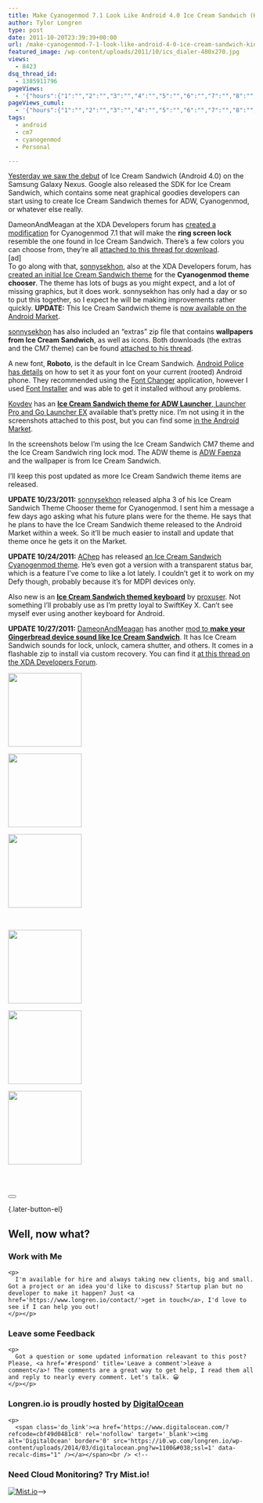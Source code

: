 ```yaml
---
title: Make Cyanogenmod 7.1 Look Like Android 4.0 Ice Cream Sandwich (Kinda)
author: Tyler Longren
type: post
date: 2011-10-20T23:39:39+00:00
url: /make-cyanogenmod-7-1-look-like-android-4-0-ice-cream-sandwich-kinda/
featured_image: /wp-content/uploads/2011/10/ics_dialer-480x270.jpg
views:
  - 8423
dsq_thread_id:
  - 1385911796
pageViews:
  - '{"hours":{"1":"","2":"","3":"","4":"","5":"","6":"","7":"","8":"","9":"","10":"","11":"","12":"","13":"","14":"","15":"","16":"","17":"","18":"","19":"","20":"","21":"","22":"","23":"","24":"","25":"","26":"","27":"","28":"","29":"","30":"","31":"","32":"","33":"","34":"","35":"","36":"","37":"","38":"","39":"","40":"","41":"","42":"","43":"","44":"","45":"","46":"","47":""},"days":{"2":"","3":"","4":"","5":"","6":"","7":"","8":"","9":"","10":"","11":"","12":"","13":"","14":""},"weeks":{"3":"","4":"","5":"","6":"","7":"","8":"","9":"","10":"","11":"","12":""},"months":{"4":"","5":"","6":"","7":"","8":"","9":"","10":"","11":"","12":"","13":"","14":"","15":"","16":"","17":"","18":"","19":"","20":"","21":"","22":"","23":"","24":""}}'
pageViews_cumul:
  - '{"hours":{"1":"","2":"","3":"","4":"","5":"","6":"","7":"","8":"","9":"","10":"","11":"","12":"","13":"","14":"","15":"","16":"","17":"","18":"","19":"","20":"","21":"","22":"","23":"","24":"","25":"","26":"","27":"","28":"","29":"","30":"","31":"","32":"","33":"","34":"","35":"","36":"","37":"","38":"","39":"","40":"","41":"","42":"","43":"","44":"","45":"","46":"","47":""},"days":{"2":"","3":"","4":"","5":"","6":"","7":"","8":"","9":"","10":"","11":"","12":"","13":"","14":""},"weeks":{"3":"","4":"","5":"","6":"","7":"","8":"","9":"","10":"","11":"","12":""},"months":{"4":"","5":"","6":"","7":"","8":"","9":"","10":"","11":"","12":"","13":"","14":"","15":"","16":"","17":"","18":"","19":"","20":"","21":"","22":"","23":"","24":""}}'
tags:
  - android
  - cm7
  - cyanogenmod
  - Personal

---
```

[Yesterday we saw the debut][1] of Ice Cream Sandwich (Android 4.0) on the Samsung Galaxy Nexus. Google also released the SDK for Ice Cream Sandwich, which contains some neat graphical goodies developers can start using to create Ice Cream Sandwich themes for ADW, Cyanogenmod, or whatever else really.

DameonAndMeagan at the XDA Developers forum has [created a modification][2] for Cyanogenmod 7.1 that will make the **ring screen lock** resemble the one found in Ice Cream Sandwich. There&#8217;s a few colors you can choose from, they&#8217;re all [attached to this thread for download][2].  
[ad]  
To go along with that, [sonnysekhon][3], also at the XDA Developers forum, has [created an initial Ice Cream Sandwich theme][4] for the **Cyanogenmod theme chooser**. The theme has lots of bugs as you might expect, and a lot of missing graphics, but it does work. sonnysekhon has only had a day or so to put this together, so I expect he will be making improvements rather quickly. **UPDATE:** This Ice Cream Sandwich theme is [now available on the Android Market][5].

[sonnysekhon][3] has also included an &#8220;extras&#8221; zip file that contains **wallpapers from Ice Cream Sandwich**, as well as icons. Both downloads (the extras and the CM7 theme) can be found [attached to his thread][4].

A new font, **Roboto**, is the default in Ice Cream Sandwich. [Android Police has details][6] on how to set it as your font on your current (rooted) Android phone. They recommended using the [Font Changer][7] application, however I used [Font Installer][8] and was able to get it installed without any problems.

[Kovdev][9] has an [**Ice Cream Sandwich theme for ADW Launcher**, Launcher Pro and Go Launcher EX][10] available that&#8217;s pretty nice. I&#8217;m not using it in the screenshots attached to this post, but you can find some [in the Android Market][10].

In the screenshots below I&#8217;m using the Ice Cream Sandwich CM7 theme and the Ice Cream Sandwich ring lock mod. The ADW theme is [ADW Faenza][11] and the wallpaper is from Ice Cream Sandwich.

I&#8217;ll keep this post updated as more Ice Cream Sandwich theme items are released.

**UPDATE 10/23/2011:** [sonnysekhon][3] released alpha 3 of his Ice Cream Sandwich Theme Chooser theme for Cyanogenmod. I sent him a message a few days ago asking what his future plans were for the theme. He says that he plans to have the Ice Cream Sandwich theme released to the Android Market within a week. So it&#8217;ll be much easier to install and update that theme once he gets it on the Market.

**UPDATE 10/24/2011:** [AChep][12] has released [an Ice Cream Sandwich Cyanogenmod theme][13]. He&#8217;s even got a version with a transparent status bar, which is a feature I&#8217;ve come to like a lot lately. I couldn&#8217;t get it to work on my Defy though, probably because it&#8217;s for MDPI devices only.

Also new is an [**Ice Cream Sandwich themed keyboard**][14] by [proxuser][15]. Not something I&#8217;ll probably use as I&#8217;m pretty loyal to SwiftKey X. Can&#8217;t see myself ever using another keyboard for Android.

**UPDATE 10/27/2011:** [DameonAndMeagan][16] has another [mod to **make your Gingerbread device sound like Ice Cream Sandwich**][17]. It has Ice Cream Sandwich sounds for lock, unlock, camera shutter, and others. It comes in a flashable zip to install via custom recovery. You can find it [at this thread on the XDA Developers Forum][17].

<!-- see gallery_shortcode() in wp-includes/media.php -->

<div id='gallery-6' class='gallery galleryid-3138'>
  <dl class='gallery-item'>
    <dt class='gallery-icon'>
      <a href='https://i0.wp.com/www.longren.io/wp-content/uploads/2011/10/ics.jpg?ssl=1'><img width="150" height="150" src="https://i0.wp.com/www.longren.io/wp-content/uploads/2011/10/ics.jpg?resize=150%2C150&#038;ssl=1" class="attachment-thumbnail size-thumbnail" alt="" loading="lazy" srcset="https://i0.wp.com/www.longren.io/wp-content/uploads/2011/10/ics.jpg?resize=150%2C150&ssl=1 150w, https://i0.wp.com/www.longren.io/wp-content/uploads/2011/10/ics.jpg?zoom=2&resize=150%2C150&ssl=1 300w, https://i0.wp.com/www.longren.io/wp-content/uploads/2011/10/ics.jpg?zoom=3&resize=150%2C150&ssl=1 450w" sizes="(max-width: 150px) 100vw, 150px" data-recalc-dims="1" /></a>
    </dt>
  </dl>
  
  <dl class='gallery-item'>
    <dt class='gallery-icon'>
      <a href='https://i2.wp.com/www.longren.io/wp-content/uploads/2011/10/ICS_lockscreen.jpg?ssl=1'><img width="150" height="150" src="https://i2.wp.com/www.longren.io/wp-content/uploads/2011/10/ICS_lockscreen.jpg?resize=150%2C150&#038;ssl=1" class="attachment-thumbnail size-thumbnail" alt="" loading="lazy" srcset="https://i2.wp.com/www.longren.io/wp-content/uploads/2011/10/ICS_lockscreen.jpg?resize=150%2C150&ssl=1 150w, https://i2.wp.com/www.longren.io/wp-content/uploads/2011/10/ICS_lockscreen.jpg?zoom=2&resize=150%2C150&ssl=1 300w, https://i2.wp.com/www.longren.io/wp-content/uploads/2011/10/ICS_lockscreen.jpg?zoom=3&resize=150%2C150&ssl=1 450w" sizes="(max-width: 150px) 100vw, 150px" data-recalc-dims="1" /></a>
    </dt>
  </dl>
  
  <dl class='gallery-item'>
    <dt class='gallery-icon'>
      <a href='https://i2.wp.com/www.longren.io/wp-content/uploads/2011/10/lock-with-gingerblur-trans-theme.jpg?ssl=1'><img width="150" height="150" src="https://i2.wp.com/www.longren.io/wp-content/uploads/2011/10/lock-with-gingerblur-trans-theme.jpg?resize=150%2C150&#038;ssl=1" class="attachment-thumbnail size-thumbnail" alt="" loading="lazy" srcset="https://i2.wp.com/www.longren.io/wp-content/uploads/2011/10/lock-with-gingerblur-trans-theme.jpg?resize=150%2C150&ssl=1 150w, https://i2.wp.com/www.longren.io/wp-content/uploads/2011/10/lock-with-gingerblur-trans-theme.jpg?zoom=2&resize=150%2C150&ssl=1 300w, https://i2.wp.com/www.longren.io/wp-content/uploads/2011/10/lock-with-gingerblur-trans-theme.jpg?zoom=3&resize=150%2C150&ssl=1 450w" sizes="(max-width: 150px) 100vw, 150px" data-recalc-dims="1" /></a>
    </dt>
  </dl>
  
  <br style="clear: both" />
  
  <dl class='gallery-item'>
    <dt class='gallery-icon'>
      <a href='https://i0.wp.com/www.longren.io/wp-content/uploads/2011/10/ics_wallpaper.jpg?ssl=1'><img width="150" height="150" src="https://i0.wp.com/www.longren.io/wp-content/uploads/2011/10/ics_wallpaper.jpg?resize=150%2C150&#038;ssl=1" class="attachment-thumbnail size-thumbnail" alt="" loading="lazy" srcset="https://i0.wp.com/www.longren.io/wp-content/uploads/2011/10/ics_wallpaper.jpg?resize=150%2C150&ssl=1 150w, https://i0.wp.com/www.longren.io/wp-content/uploads/2011/10/ics_wallpaper.jpg?zoom=2&resize=150%2C150&ssl=1 300w, https://i0.wp.com/www.longren.io/wp-content/uploads/2011/10/ics_wallpaper.jpg?zoom=3&resize=150%2C150&ssl=1 450w" sizes="(max-width: 150px) 100vw, 150px" data-recalc-dims="1" /></a>
    </dt>
  </dl>
  
  <dl class='gallery-item'>
    <dt class='gallery-icon'>
      <a href='https://i1.wp.com/www.longren.io/wp-content/uploads/2011/10/ics_notifications.jpg?ssl=1'><img width="150" height="150" src="https://i1.wp.com/www.longren.io/wp-content/uploads/2011/10/ics_notifications.jpg?resize=150%2C150&#038;ssl=1" class="attachment-thumbnail size-thumbnail" alt="" loading="lazy" srcset="https://i1.wp.com/www.longren.io/wp-content/uploads/2011/10/ics_notifications.jpg?resize=150%2C150&ssl=1 150w, https://i1.wp.com/www.longren.io/wp-content/uploads/2011/10/ics_notifications.jpg?zoom=2&resize=150%2C150&ssl=1 300w, https://i1.wp.com/www.longren.io/wp-content/uploads/2011/10/ics_notifications.jpg?zoom=3&resize=150%2C150&ssl=1 450w" sizes="(max-width: 150px) 100vw, 150px" data-recalc-dims="1" /></a>
    </dt>
  </dl>
  
  <dl class='gallery-item'>
    <dt class='gallery-icon'>
      <a href='https://i1.wp.com/www.longren.io/wp-content/uploads/2011/10/ics_dialer.jpg?ssl=1'><img width="150" height="150" src="https://i1.wp.com/www.longren.io/wp-content/uploads/2011/10/ics_dialer.jpg?resize=150%2C150&#038;ssl=1" class="attachment-thumbnail size-thumbnail" alt="" loading="lazy" srcset="https://i1.wp.com/www.longren.io/wp-content/uploads/2011/10/ics_dialer.jpg?resize=150%2C150&ssl=1 150w, https://i1.wp.com/www.longren.io/wp-content/uploads/2011/10/ics_dialer.jpg?zoom=2&resize=150%2C150&ssl=1 300w, https://i1.wp.com/www.longren.io/wp-content/uploads/2011/10/ics_dialer.jpg?zoom=3&resize=150%2C150&ssl=1 450w" sizes="(max-width: 150px) 100vw, 150px" data-recalc-dims="1" /></a>
    </dt>
  </dl>
  
  <br style="clear: both" /> <br style='clear: both;' />
</div>

<div class="wpulike wpulike-default " >
  <div class="wp_ulike_general_class wp_ulike_is_not_liked">
    <button type="button"
					aria-label="Like Button"
					data-ulike-id="3138"
					data-ulike-nonce="f0c31b7838"
					data-ulike-type="likeThis"
					data-ulike-template="wpulike-default"
					data-ulike-display-likers="0"
					data-ulike-disable-pophover="0"
					class="wp_ulike_btn wp_ulike_put_image wp_likethis_3138"></button><span class="count-box"></span>
  </div>
</div>

[][18]{.later-button-el}

<div class='what-next'>
  <h2>
    Well, now what?
  </h2>
  
  <div class='hire'>
    <h3>
      Work with Me
    </h3>
    
    <p>
      I'm available for hire and always taking new clients, big and small. Got a project or an idea you'd like to discuss? Startup plan but no developer to make it happen? Just <a href='https://www.longren.io/contact/'>get in touch</a>, I'd love to see if I can help you out!
    </p></p>
  </div>
  
  <div class='hire'>
    <h3>
      Leave some Feedback
    </h3>
    
    <p>
      Got a question or some updated information releavant to this post? Please, <a href='#respond' title='Leave a comment'>leave a comment</a>! The comments are a great way to get help, I read them all and reply to nearly every comment. Let's talk. 😀
    </p></p>
  </div>
  
  <div class='now-what-bottom-ad'>
    <h3>
      Longren.io is proudly hosted by <a href='https://www.digitalocean.com/?refcode=cbf49d0481c8'>DigitalOcean</a>
    </h3>
    
    <p>
      <span class='do_link'><a href='https://www.digitalocean.com/?refcode=cbf49d0481c8' rel='nofollow' target='_blank'><img alt='DigitalOcean' border='0' src='https://i0.wp.com/longren.io/wp-content/uploads/2014/03/digitalocean.png?w=1100&#038;ssl=1' data-recalc-dims="1" /></a></span><br /> <!--

<h3>Need Cloud Monitoring? Try Mist.io!</h3>

<span class='do_link'><a href='http://mist.io/?ref=tyler' rel='nofollow' target='_blank'><img alt='Mist.io' border='0' src='https://i0.wp.com/longren.io/wp-content/uploads/2014/04/mistio.jpg?w=1100&#038;ssl=1' data-recalc-dims="1"></a></span>--></div> </div>

 [1]: http://mashable.com/2011/10/19/android-ice-cream-sandwich/
 [2]: http://forum.xda-developers.com/showthread.php?t=1312431
 [3]: https://market.android.com/developer?pub=Sonny+Sekhon#?t=W251bGwsbnVsbCxudWxsLDEsImNvbS5zb25ueS5scC5sdWNpZCJd
 [4]: http://forum.xda-developers.com/showthread.php?t=1310925
 [5]: https://market.android.com/details?id=com.sonny.theme.ics
 [6]: http://www.androidpolice.com/2011/10/19/get-the-new-ics-font-roboto-on-your-android-device-right-now/
 [7]: https://market.android.com/details?id=com.martino2k6.fontchangerlite
 [8]: https://market.android.com/details?id=com.jrummy.font.installer
 [9]: https://market.android.com/developer?pub=kovdev
 [10]: https://market.android.com/details?id=kov.theme.ics
 [11]: https://market.android.com/details?id=ginlemon.adw.faenza
 [12]: http://forum.xda-developers.com/member.php?u=3685328
 [13]: http://forum.xda-developers.com/showthread.php?t=1313722
 [14]: http://forum.xda-developers.com/showthread.php?t=1317542
 [15]: http://forum.xda-developers.com/member.php?u=2712916
 [16]: http://forum.xda-developers.com/member.php?u=620534
 [17]: http://forum.xda-developers.com/showthread.php?t=1320785
 [18]: #